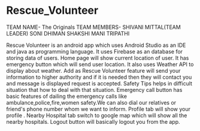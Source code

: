 # Rescue_Volunteer

TEAM NAME- The Originals
TEAM MEMBERS-
SHIVANI MITTAL(TEAM LEADER)
SONI DHIMAN
SHAKSHI MANI TRIPATHI


Rescue Volunteer is an android app which uses Android Studio as an IDE and java as programming language. It uses Firebase as an database for storing data of users. Home page will show current location of user. It has emergency button which will send user location. It also uses Weather API to display about weather. Add as Rescue Volunteer feature will send your information to higher authority and if it is needed then they will contact you and message is displayed request is accepted. Safety Tips helps in difficult situation that how to deal with that situation. Emergency call button has basic features of dailing the emergency calls like ambulance,police,fire,women safety.We can also dial our relatives or friend's phone number whom we want to inform. Profile tab will show your profile . Nearby Hospital tab switch to google map which will show all the nearby hospitals. Logout button will basically logout you from the app.

